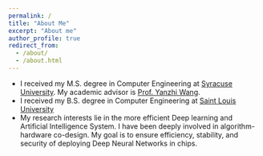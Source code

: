 ```yaml
---
permalink: /
title: "About Me"
excerpt: "About me"
author_profile: true
redirect_from: 
  - /about/
  - /about.html
---
```


* I received my M.S. degree in Computer Engineering at [Syracuse University](https://www.syracuse.edu/). My academic advisor is [Prof. Yanzhi Wang](http://www.ece.neu.edu/people/wang-yanzhi).
* I received my B.S. degree in Computer Engineering at [Saint Louis University](https://www.slu.edu/)
* My research interests lie in the more efficient Deep learning and Artificial
Intelligence System. I have been deeply involved in algorithm-hardware co-design. My goal is to ensure efficiency, stability, and security of deploying Deep Neural Networks in chips.
